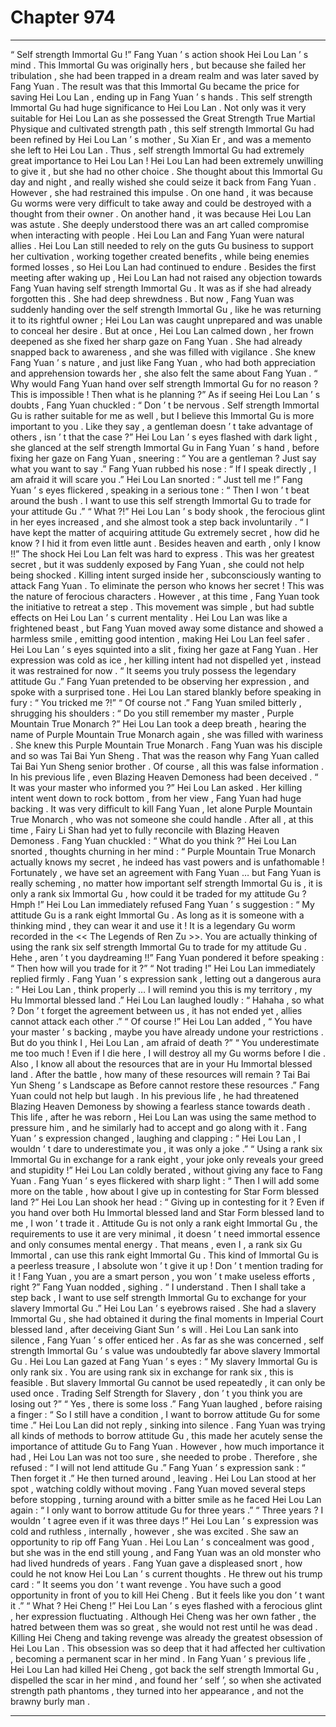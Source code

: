 
# Chapter 974


---

“ Self strength Immortal Gu !” Fang Yuan ’ s action shook Hei Lou Lan ’ s mind .
This Immortal Gu was originally hers , but because she failed her tribulation , she had been trapped in a dream realm and was later saved by Fang Yuan .
The result was that this Immortal Gu became the price for saving Hei Lou Lan , ending up in Fang Yuan ’ s hands .
This self strength Immortal Gu had huge significance to Hei Lou Lan .
Not only was it very suitable for Hei Lou Lan as she possessed the Great Strength True Martial Physique and cultivated strength path , this self strength Immortal Gu had been refined by Hei Lou Lan ’ s mother , Su Xian Er , and was a memento she left to Hei Lou Lan .
Thus , self strength Immortal Gu had extremely great importance to Hei Lou Lan !
Hei Lou Lan had been extremely unwilling to give it , but she had no other choice .
She thought about this Immortal Gu day and night , and really wished she could seize it back from Fang Yuan .
However , she had restrained this impulse .
On one hand , it was because Gu worms were very difficult to take away and could be destroyed with a thought from their owner . On another hand , it was because Hei Lou Lan was astute .
She deeply understood there was an art called compromise when interacting with people .
Hei Lou Lan and Fang Yuan were natural allies . Hei Lou Lan still needed to rely on the guts Gu business to support her cultivation , working together created benefits , while being enemies formed losses , so Hei Lou Lan had continued to endure .
Besides the first meeting after waking up , Hei Lou Lan had not raised any objection towards Fang Yuan having self strength Immortal Gu .
It was as if she had already forgotten this .
She had deep shrewdness .
But now , Fang Yuan was suddenly handing over the self strength Immortal Gu , like he was returning it to its rightful owner ; Hei Lou Lan was caught unprepared and was unable to conceal her desire .
But at once , Hei Lou Lan calmed down , her frown deepened as she fixed her sharp gaze on Fang Yuan .
She had already snapped back to awareness , and she was filled with vigilance .
She knew Fang Yuan ’ s nature , and just like Fang Yuan , who had both appreciation and apprehension towards her , she also felt the same about Fang Yuan .
“ Why would Fang Yuan hand over self strength Immortal Gu for no reason ? This is impossible ! Then what is he planning ?”
As if seeing Hei Lou Lan ’ s doubts , Fang Yuan chuckled : “ Don ’ t be nervous . Self strength Immortal Gu is rather suitable for me as well , but I believe this Immortal Gu is more important to you . Like they say , a gentleman doesn ’ t take advantage of others , isn ’ t that the case ?”
Hei Lou Lan ’ s eyes flashed with dark light , she glanced at the self strength Immortal Gu in Fang Yuan ’ s hand , before fixing her gaze on Fang Yuan , sneering : “ You are a gentleman ? Just say what you want to say .”
Fang Yuan rubbed his nose : “ If I speak directly , I am afraid it will scare you .”
Hei Lou Lan snorted : “ Just tell me !”
Fang Yuan ’ s eyes flickered , speaking in a serious tone : “ Then I won ’ t beat around the bush . I want to use this self strength Immortal Gu to trade for your attitude Gu .”
“ What ?!” Hei Lou Lan ’ s body shook , the ferocious glint in her eyes increased , and she almost took a step back involuntarily .
“ I have kept the matter of acquiring attitude Gu extremely secret , how did he know ? I hid it from even little aunt . Besides heaven and earth , only I know !!”
The shock Hei Lou Lan felt was hard to express .
This was her greatest secret , but it was suddenly exposed by Fang Yuan , she could not help being shocked .
Killing intent surged inside her , subconsciously wanting to attack Fang Yuan .
To eliminate the person who knows her secret !
This was the nature of ferocious characters .
However , at this time , Fang Yuan took the initiative to retreat a step .
This movement was simple , but had subtle effects on Hei Lou Lan ’ s current mentality .
Hei Lou Lan was like a frightened beast , but Fang Yuan moved away some distance and showed a harmless smile , emitting good intention , making Hei Lou Lan feel safer .
Hei Lou Lan ’ s eyes squinted into a slit , fixing her gaze at Fang Yuan . Her expression was cold as ice , her killing intent had not dispelled yet , instead it was restrained for now .
“ It seems you truly possess the legendary attitude Gu .” Fang Yuan pretended to be observing her expression , and spoke with a surprised tone .
Hei Lou Lan stared blankly before speaking in fury : “ You tricked me ?!”
“ Of course not .” Fang Yuan smiled bitterly , shrugging his shoulders : “ Do you still remember my master , Purple Mountain True Monarch ?”
Hei Lou Lan took a deep breath , hearing the name of Purple Mountain True Monarch again , she was filled with wariness .
She knew this Purple Mountain True Monarch .
Fang Yuan was his disciple and so was Tai Bai Yun Sheng . That was the reason why Fang Yuan called Tai Bai Yun Sheng senior brother .
Of course , all this was false information . In his previous life , even Blazing Heaven Demoness had been deceived .
“ It was your master who informed you ?” Hei Lou Lan asked .
Her killing intent went down to rock bottom , from her view , Fang Yuan had huge backing . It was very difficult to kill Fang Yuan , let alone Purple Mountain True Monarch , who was not someone she could handle .
After all , at this time , Fairy Li Shan had yet to fully reconcile with Blazing Heaven Demoness .
Fang Yuan chuckled : “ What do you think ?”
Hei Lou Lan snorted , thoughts churning in her mind : “ Purple Mountain True Monarch actually knows my secret , he indeed has vast powers and is unfathomable ! Fortunately , we have set an agreement with Fang Yuan … but Fang Yuan is really scheming , no matter how important self strength Immortal Gu is , it is only a rank six Immortal Gu , how could it be traded for my attitude Gu ? Hmph !”
Hei Lou Lan immediately refused Fang Yuan ’ s suggestion : “ My attitude Gu is a rank eight Immortal Gu . As long as it is someone with a thinking mind , they can wear it and use it ! It is a legendary Gu worm recorded in the << The Legends of Ren Zu >>. You are actually thinking of using the rank six self strength Immortal Gu to trade for my attitude Gu . Hehe , aren ’ t you daydreaming !!”
Fang Yuan pondered it before speaking : “ Then how will you trade for it ?”
“ Not trading !” Hei Lou Lan immediately replied firmly .
Fang Yuan ’ s expression sank , letting out a dangerous aura : “ Hei Lou Lan , think properly … I will remind you this is my territory , my Hu Immortal blessed land .”
Hei Lou Lan laughed loudly : “ Hahaha , so what ? Don ’ t forget the agreement between us , it has not ended yet , allies cannot attack each other .”
“ Of course !” Hei Lou Lan added , “ You have your master ’ s backing , maybe you have already undone your restrictions . But do you think I , Hei Lou Lan , am afraid of death ?”
“ You underestimate me too much ! Even if I die here , I will destroy all my Gu worms before I die . Also , I know all about the resources that are in your Hu Immortal blessed land . After the battle , how many of these resources will remain ? Tai Bai Yun Sheng ’ s Landscape as Before cannot restore these resources .”
Fang Yuan could not help but laugh .
In his previous life , he had threatened Blazing Heaven Demoness by showing a fearless stance towards death . This life , after he was reborn , Hei Lou Lan was using the same method to pressure him , and he similarly had to accept and go along with it .
Fang Yuan ’ s expression changed , laughing and clapping : “ Hei Lou Lan , I wouldn ’ t dare to underestimate you , it was only a joke .”
“ Using a rank six Immortal Gu in exchange for a rank eight , your joke only reveals your greed and stupidity !” Hei Lou Lan coldly berated , without giving any face to Fang Yuan .
Fang Yuan ’ s eyes flickered with sharp light : “ Then I will add some more on the table , how about I give up in contesting for Star Form blessed land ?”
Hei Lou Lan shook her head : “ Giving up in contesting for it ? Even if you hand over both Hu Immortal blessed land and Star Form blessed land to me , I won ’ t trade it . Attitude Gu is not only a rank eight Immortal Gu , the requirements to use it are very minimal , it doesn ’ t need immortal essence and only consumes mental energy . That means , even I , a rank six Gu Immortal , can use this rank eight Immortal Gu . This kind of Immortal Gu is a peerless treasure , I absolute won ’ t give it up ! Don ’ t mention trading for it ! Fang Yuan , you are a smart person , you won ’ t make useless efforts , right ?”
Fang Yuan nodded , sighing .
“ I understand . Then I shall take a step back , I want to use self strength Immortal Gu to exchange for your slavery Immortal Gu .”
Hei Lou Lan ’ s eyebrows raised .
She had a slavery Immortal Gu , she had obtained it during the final moments in Imperial Court blessed land , after deceiving Giant Sun ’ s will .
Hei Lou Lan sank into silence , Fang Yuan ’ s offer enticed her .
As far as she was concerned , self strength Immortal Gu ’ s value was undoubtedly far above slavery Immortal Gu .
Hei Lou Lan gazed at Fang Yuan ’ s eyes : “ My slavery Immortal Gu is only rank six . You are using rank six in exchange for rank six , this is feasible . But slavery Immortal Gu cannot be used repeatedly , it can only be used once . Trading Self Strength for Slavery , don ’ t you think you are losing out ?”
“ Yes , there is some loss .” Fang Yuan laughed , before raising a finger : “ So I still have a condition , I want to borrow attitude Gu for some time .”
Hei Lou Lan did not reply , sinking into silence .
Fang Yuan was trying all kinds of methods to borrow attitude Gu , this made her acutely sense the importance of attitude Gu to Fang Yuan .
However , how much importance it had , Hei Lou Lan was not too sure , she needed to probe .
Therefore , she refused : “ I will not lend attitude Gu .”
Fang Yuan ’ s expression sank : “ Then forget it .”
He then turned around , leaving .
Hei Lou Lan stood at her spot , watching coldly without moving .
Fang Yuan moved several steps before stopping , turning around with a bitter smile as he faced Hei Lou Lan again : “ I only want to borrow attitude Gu for three years .”
“ Three years ? I wouldn ’ t agree even if it was three days !” Hei Lou Lan ’ s expression was cold and ruthless , internally , however , she was excited . She saw an opportunity to rip off Fang Yuan .
Hei Lou Lan ’ s concealment was good , but she was in the end still young , and Fang Yuan was an old monster who had lived hundreds of years .
Fang Yuan gave a displeased snort , how could he not know Hei Lou Lan ’ s current thoughts .
He threw out his trump card : “ It seems you don ’ t want revenge . You have such a good opportunity in front of you to kill Hei Cheng . But it feels like you don ’ t want it .”
“ What ? Hei Cheng !” Hei Lou Lan ’ s eyes flashed with a ferocious glint , her expression fluctuating .
Although Hei Cheng was her own father , the hatred between them was so great , she would not rest until he was dead .
Killing Hei Cheng and taking revenge was already the greatest obsession of Hei Lou Lan .
This obsession was so deep that it had affected her cultivation , becoming a permanent scar in her mind .
In Fang Yuan ’ s previous life , Hei Lou Lan had killed Hei Cheng , got back the self strength Immortal Gu , dispelled the scar in her mind , and found her ‘ self ’, so when she activated strength path phantoms , they turned into her appearance , and not the brawny burly man .

---

